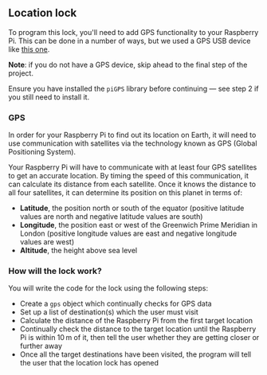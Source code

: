 ## Location lock

To program this lock, you'll need to add GPS functionality to your Raspberry Pi. This can be done in a number of ways, but we used a GPS USB device like [this one](https://www.amazon.co.uk/Diymall-G-mouse-Glonass-Raspberry-Aviation/dp/B015E2XSSO).

**Note**: if you do not have a GPS device, skip ahead to the final step of the project.

Ensure you have installed the `piGPS` library before continuing — see step 2 if you still need to install it.

### GPS

In order for your Raspberry Pi to find out its location on Earth, it will need to use communication with satellites via the technology known as GPS (Global Positioning System).

Your Raspberry Pi will have to communicate with at least four GPS satellites to get an accurate location. By timing the speed of this communication, it can calculate its distance from each satellite. Once it knows the distance to all four satellites, it can determine its position on this planet in terms of:

  - **Latitude**, the position north or south of the equator (positive latitude values are north and negative latitude values are south)
  - **Longitude**, the position east or west of the Greenwich Prime Meridian in London (positive longitude values are east and negative longitude values are west)
  - **Altitude**, the height above sea level

### How will the lock work?

You will write the code for the lock using the following steps:

- Create a `gps` object which continually checks for GPS data
- Set up a list of destination(s) which the user must visit
- Calculate the distance of the Raspberry Pi from the first target location
- Continually check the distance to the target location until the Raspberry Pi is within 10 m of it, then tell the user whether they are getting closer or further away
- Once all the target destinations have been visited, the program will tell the user that the location lock has opened
